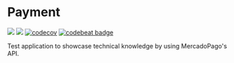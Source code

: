 # Payment

![](https://img.shields.io/badge/Swift-3.1-orange.svg?style=flat") ![](https://travis-ci.org/iNinja/Payment.svg?branch=master) [![codecov](https://codecov.io/gh/iNinja/Payment/branch/master/graph/badge.svg)](https://codecov.io/gh/iNinja/Payment) [![codebeat badge](https://codebeat.co/badges/031a98c5-4e6d-44f7-bbc5-3c8ace5b30ef)](https://codebeat.co/projects/github-com-ininja-payment-master)


Test application to showcase technical knowledge by using MercadoPago's API.

